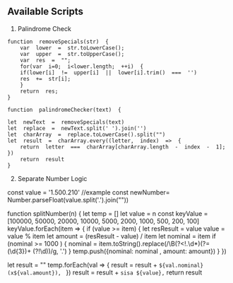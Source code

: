 ## Available Scripts

1. Palindrome Check

```
function  removeSpecials(str)  {
	var  lower  =  str.toLowerCase();
	var  upper  =  str.toUpperCase();
	var  res  =  "";
	for(var  i=0;  i<lower.length;  ++i)  {
	if(lower[i]  !=  upper[i]  ||  lower[i].trim()  ===  '')
	res  +=  str[i];
	}
	return  res;
}

function  palindromeChecker(text)  {

let  newText  =  removeSpecials(text)
let  replace  =  newText.split(' ').join('')
let  charArray  =  replace.toLowerCase().split("")
let  result  =  charArray.every((letter,  index)  =>  {
	return  letter  ===  charArray[charArray.length  -  index  -  1];
})
	return  result
}	
```

2. Separate Number Logic

const  value  =  '1.500.210' //example 
const  newNumber=  Number.parseFloat(value.split('.').join(""))

function  splitNumber(n)  {
let  temp  =  []
let  value  =  n
const  keyValue  =  [100000,  50000,  20000,  10000,  5000,  2000,  1000,  500,  200,  100]
keyValue.forEach(item  =>  {
	if (value  >=  item) {
	let  resResult  =  value
	value  =  value  %  item
	let  amount  =  (resResult  -  value)  /  item
	let  nominal  =  item
	if (nominal  >=  1000 ) {
	 nominal  = item.toString().replace(/\B(?<!\.\d*)(?=(\d{3})+    (?!\d))/g,  '.')
	}
	temp.push({nominal:  nominal  , amount:  amount})
  }
})

let  result  =  ""
temp.forEach(val  =>  {
  result  =  result  +  `${val.nominal}(x${val.amount}), `
})
result  =  result  +  `sisa ${value},`
return  result